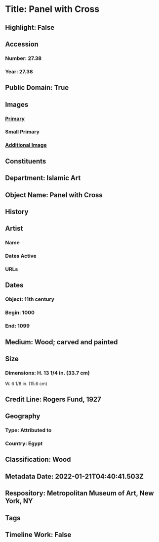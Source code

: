 # Title: Panel with Cross
## Highlight: False
## Accession
### Number: 27.38
### Year: 27.38
## Public Domain: True
## Images
### [Primary](https://images.metmuseum.org/CRDImages/is/original/sf27-38a.jpg)
### [Small Primary](https://images.metmuseum.org/CRDImages/is/web-large/sf27-38a.jpg)
### [Additional Image](https://images.metmuseum.org/CRDImages/is/original/27.38.jpg)
## Constituents
## Department: Islamic Art
## Object Name: Panel with Cross
## History
## Artist
### Name
### Dates Active
### URLs
## Dates
### Object: 11th century
### Begin: 1000
### End: 1099
## Medium: Wood; carved and painted
## Size
### Dimensions: H. 13 1/4 in. (33.7 cm)
W. 6 1/8 in. (15.6 cm)
## Credit Line: Rogers Fund, 1927
## Geography
### Type: Attributed to
### Country: Egypt
## Classification: Wood
## Metadata Date: 2022-01-21T04:40:41.503Z
## Respository: Metropolitan Museum of Art, New York, NY
## Tags
## Timeline Work: False